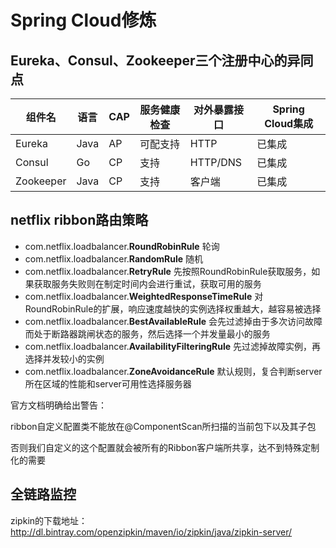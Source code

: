 # Spring Cloud修炼

## Eureka、Consul、Zookeeper三个注册中心的异同点

| 组件名    | 语言 | CAP  | 服务健康检查 | 对外暴露接口 | Spring Cloud集成 |
| --------- | ---- | ---- | ------------ | ------------ | ---------------- |
| Eureka    | Java | AP   | 可配支持     | HTTP         | 已集成           |
| Consul    | Go   | CP   | 支持         | HTTP/DNS     | 已集成           |
| Zookeeper | Java | CP   | 支持         | 客户端       | 已集成           |

## netflix ribbon路由策略

- com.netflix.loadbalancer.**RoundRobinRule**  轮询
- com.netflix.loadbalancer.**RandomRule**  随机
- com.netflix.loadbalancer.**RetryRule**    先按照RoundRobinRule获取服务，如果获取服务失败则在制定时间内会进行重试，获取可用的服务
- com.netflix.loadbalancer.**WeightedResponseTimeRule**   对RoundRobinRule的扩展，响应速度越快的实例选择权重越大，越容易被选择
- com.netflix.loadbalancer.**BestAvailableRule**  会先过滤掉由于多次访问故障而处于断路器跳闸状态的服务，然后选择一个并发量最小的服务
- com.netflix.loadbalancer.**AvailabilityFilteringRule**  先过滤掉故障实例，再选择并发较小的实例
- com.netflix.loadbalancer.**ZoneAvoidanceRule**  默认规则，复合判断server所在区域的性能和server可用性选择服务器

官方文档明确给出警告：

ribbon自定义配置类不能放在@ComponentScan所扫描的当前包下以及其子包

否则我们自定义的这个配置就会被所有的Ribbon客户端所共享，达不到特殊定制化的需要

## 全链路监控

zipkin的下载地址： http://dl.bintray.com/openzipkin/maven/io/zipkin/java/zipkin-server/ 